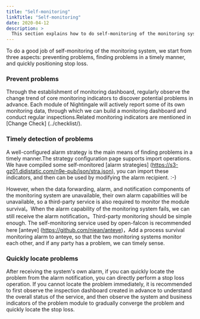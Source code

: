 ```yaml
---
title: "Self-monitoring"
linkTitle: "Self-monitoring"
date: 2020-04-12
description: >
  This section explains how to do self-monitoring of the monitoring system
---
```


To do a good job of self-monitoring of the monitoring system, we start from three aspects: preventing problems, finding problems in a timely manner, and quickly positioning stop loss.

### Prevent problems
Through the establishment of monitoring dashboard, regularly observe the change trend of core monitoring indicators to discover potential problems in advance. Each module of Nightingale will actively report some of its own monitoring data, through which we can build a monitoring dashboard and conduct regular inspections.Related monitoring indicators are mentioned in [Change Check] (../checklist/).

### Timely detection of problems

A well-configured alarm strategy is the main means of finding problems in a timely manner.The strategy configuration page supports import operations. We have compiled some self-monitored [alarm strategies] (https://s3-gz01.didistatic.com/n9e-pub/json/stra.json), you can import these indicators, and then can be used by modifying the alarm recipient. :-) 


However, when the data forwarding, alarm, and notification components of the monitoring system are unavailable, their own alarm capabilities will be unavailable, so a third-party service is also required to monitor the module survival。When the alarm capability of the monitoring system fails, we can still receive the alarm notification。Third-party monitoring should be simple enough. The self-monitoring service used by open-falcon is recommended here [anteye] (https://github.com/niean/anteye)，Add a process survival monitoring alarm to anteye, so that the two monitoring systems monitor each other, and if any party has a problem, we can timely sense.

### Quickly locate problems
After receiving the system's own alarm, if you can quickly locate the problem from the alarm notification, you can directly perform a stop loss operation.
If you cannot locate the problem immediately, it is recommended to first observe the inspection dashboard created in advance to understand the overall status of the service, and then observe the system and business indicators of the problem module to gradually converge the problem and quickly locate the stop loss.